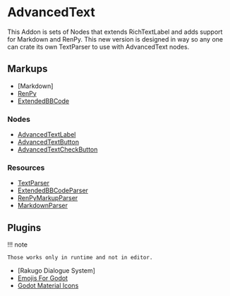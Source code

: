 # AdvancedText
This Addon is sets of Nodes that extends RichTextLabel and adds support for Markdown and RenPy.
This new version is designed in way so any one can crate its own TextParser to use with AdvancedText nodes.

## Markups
- [Markdown]
- [RenPy]
- [ExtendedBBCode]

### Nodes
- [AdvancedTextLabel]
- [AdvancedTextButton]
- [AdvancedTextCheckButton]

### Resources
- [TextParser]
- [ExtendedBBCodeParser]
- [RenPyMarkupParser]
- [MarkdownParser]

## Plugins

!!! note

    Those works only in runtime and not in editor.

- [Rakugo Dialogue System]
- [Emojis For Godot]
- [Godot Material Icons]

<!-- [Markdown]: -->
[RenPy]: Renpy.md
[ExtendedBBCode]: ExtendedBBCode.md
[AdvancedTextLabel]: AdvancedTextLabel.md
[AdvancedTextButton]: AdvancedTextButton.md
[AdvancedTextCheckButton]: AdvancedTextCheckButton.md
[TextParser]: TextParser.md
[ExtendedBBCodeParser]: ExtendedBBCodeParser.md
[RenPyMarkup]: RenPyMarkupParser.md
[MarkdownParser]: MarkdownParser.md
<!-- [Rakugo Dialogue System]:  -->
[Emojis For Godot]: Emojis.md
[Godot Material Icons]: Icons.md
[ExtendedBBCodeParser]: ExtendedBBCodeParser.md
[RenPyMarkupParser]: RenPyMarkupParser.md
[MarkdownParser]: MarkdownParser.md